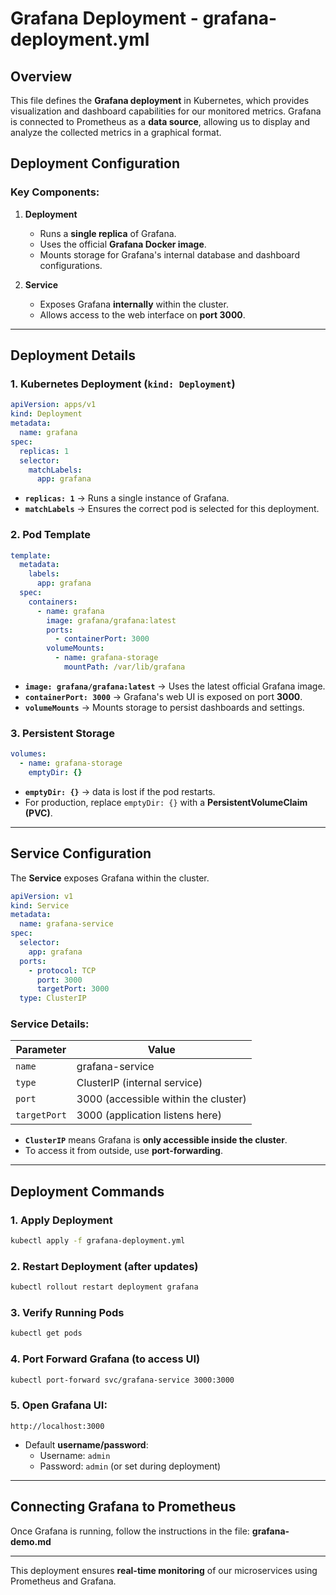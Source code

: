 # Grafana Deployment - grafana-deployment.yml

## Overview

This file defines the **Grafana deployment** in Kubernetes, which provides visualization and dashboard capabilities for our monitored metrics. Grafana is connected to Prometheus as a **data source**, allowing us to display and analyze the collected metrics in a graphical format.

## Deployment Configuration

### Key Components:

1. **Deployment**
   - Runs a **single replica** of Grafana.
   - Uses the official **Grafana Docker image**.
   - Mounts storage for Grafana's internal database and dashboard configurations.

2. **Service**
   - Exposes Grafana **internally** within the cluster.
   - Allows access to the web interface on **port 3000**.

---

## Deployment Details

### 1. Kubernetes Deployment (`kind: Deployment`)

```yaml
apiVersion: apps/v1
kind: Deployment
metadata:
  name: grafana
spec:
  replicas: 1
  selector:
    matchLabels:
      app: grafana
```

- **`replicas: 1`** → Runs a single instance of Grafana.
- **`matchLabels`** → Ensures the correct pod is selected for this deployment.

### 2. Pod Template

```yaml
template:
  metadata:
    labels:
      app: grafana
  spec:
    containers:
      - name: grafana
        image: grafana/grafana:latest
        ports:
          - containerPort: 3000
        volumeMounts:
          - name: grafana-storage
            mountPath: /var/lib/grafana
```

- **`image: grafana/grafana:latest`** → Uses the latest official Grafana image.
- **`containerPort: 3000`** → Grafana's web UI is exposed on port **3000**.
- **`volumeMounts`** → Mounts storage to persist dashboards and settings.

### 3. Persistent Storage

```yaml
volumes:
  - name: grafana-storage
    emptyDir: {}
```

- **`emptyDir: {}`** → data is lost if the pod restarts.
- For production, replace `emptyDir: {}` with a **PersistentVolumeClaim (PVC)**.

---

## Service Configuration

The **Service** exposes Grafana within the cluster.

```yaml
apiVersion: v1
kind: Service
metadata:
  name: grafana-service
spec:
  selector:
    app: grafana
  ports:
    - protocol: TCP
      port: 3000
      targetPort: 3000
  type: ClusterIP
```

### Service Details:

| Parameter      | Value |
|---------------|-------|
| `name`        | grafana-service |
| `type`        | ClusterIP (internal service) |
| `port`        | 3000 (accessible within the cluster) |
| `targetPort`  | 3000 (application listens here) |

- **`ClusterIP`** means Grafana is **only accessible inside the cluster**.
- To access it from outside, use **port-forwarding**.

---

## Deployment Commands

### 1. Apply Deployment
```sh
kubectl apply -f grafana-deployment.yml
```

### 2. Restart Deployment (after updates)
```sh
kubectl rollout restart deployment grafana
```

### 3. Verify Running Pods
```sh
kubectl get pods
```

### 4. Port Forward Grafana (to access UI)
```sh
kubectl port-forward svc/grafana-service 3000:3000
```

### 5. Open Grafana UI:
```
http://localhost:3000
```

- Default **username/password**:  
  - Username: `admin`
  - Password: `admin` (or set during deployment)

---

## Connecting Grafana to Prometheus

Once Grafana is running, follow the instructions in the file: **grafana-demo.md** 

---

This deployment ensures **real-time monitoring** of our microservices using Prometheus and Grafana.
